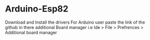 # Arduino-Esp82
Download and Install the drivers
For Arduino user paste the link of the github in there additional Board manager i.e Ide > File > Prefrences > Additional board manager
